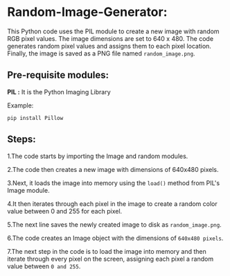 # Random-Image-Generator:
This Python code uses the PIL module to create a new image with random RGB pixel values. The image dimensions are set to 640 x 480. The code generates random pixel values and assigns them to each pixel location. Finally, the image is saved as a PNG file named `random_image.png`.

## Pre-requisite modules:
**PIL :** It is the Python Imaging Library

  Example:

` pip install Pillow `

## Steps:
1.The code starts by importing the Image and random modules.
 
2.The code then creates a new image with dimensions of 640x480 pixels.
 
3.Next, it loads the image into memory using the `load()` method from PIL's Image module.
 
4.It then iterates through each pixel in the image to create a random color value between 0 and 255 for each pixel.
 
5.The next line saves the newly created image to disk as `random_image.png`.
 
6.The code creates an Image object with the dimensions of `640x480 pixels`.
 
7.The next step in the code is to load the image into memory and then iterate through every pixel on the screen, assigning each pixel a random value between `0 and 255`.
